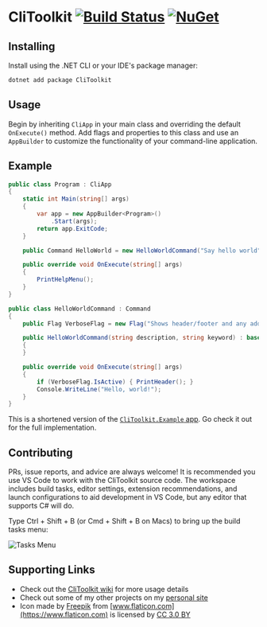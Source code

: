 # CliToolkit [![Build Status](https://dev.azure.com/ph-hawkins/CliToolkit/_apis/build/status/Develop%20Branch%20Build?branchName=develop)](https://dev.azure.com/ph-hawkins/CliToolkit/_build/latest?definitionId=1?branchName=develop) [![NuGet](https://img.shields.io/nuget/v/CliToolkit.svg)](https://www.nuget.org/packages/CliToolkit)

## Installing

Install using the .NET CLI or your IDE's package manager:

```bash
dotnet add package CliToolkit
```

## Usage

Begin by inheriting `CliApp` in your main class and overriding the default `OnExecute()` method. Add flags and properties to this class and use an `AppBuilder` to customize the functionality of your command-line application.

## Example

```c#
public class Program : CliApp
{
    static int Main(string[] args)
    {
        var app = new AppBuilder<Program>()
            .Start(args);
        return app.ExitCode;
    }

    public Command HelloWorld = new HelloWorldCommand("Say hello world", "hello-world");

    public override void OnExecute(string[] args)
    {
        PrintHelpMenu();
    }
}

public class HelloWorldCommand : Command
{
    public Flag VerboseFlag = new Flag("Shows header/footer and any additional information.", "verbose", 'v');

    public HelloWorldCommand(string description, string keyword) : base(description, keyword)
    {
    }

    public override void OnExecute(string[] args)
    {
        if (VerboseFlag.IsActive) { PrintHeader(); }
        Console.WriteLine("Hello, world!");
    }
}
```

This is a shortened version of the [`CliToolkit.Example` app](https://github.com/phil-harmoniq/CliToolkit/blob/master/CliToolkit.Example/Program.cs). Go check it out for the full implementation.

## Contributing

PRs, issue reports, and advice are always welcome! It is recommended you use VS Code to work with the CliToolkit source code. The workspace includes build tasks, editor settings, extension recommendations, and launch configurations to aid development in VS Code, but any editor that supports C# will do.

Type Ctrl + Shift + B (or Cmd + Shift + B on Macs) to bring up the build tasks menu:

![Tasks Menu](https://imgur.com/Fah7i33.jpg)

## Supporting Links

- Check out the [CliToolkit wiki](https://github.com/phil-harmoniq/CliToolkit/wiki) for more usage details
- Check out some of my other projects on my [personal site](http://phil-hawkins.me/)
- Icon made by [Freepik](http://www.freepik.com) from [www.flaticon.com](https://www.flaticon.com) is licensed by [CC 3.0 BY](http://creativecommons.org/licenses/by/3.0/)